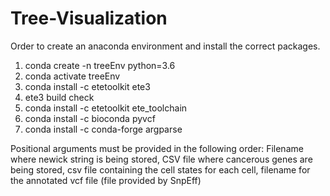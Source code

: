 # Tree-Visualization


Order to create an anaconda environment and install the correct packages.

1. conda create -n treeEnv python=3.6
2. conda activate treeEnv
3. conda install -c etetoolkit ete3
4. ete3 build check
5. conda install -c etetoolkit ete_toolchain
6. conda install -c bioconda pyvcf
7. conda install -c conda-forge argparse

Positional arguments must be provided in the following order: Filename where newick string is being stored, CSV file where cancerous genes are being stored, csv file containing the cell states for each cell, filename for the annotated vcf file (file provided by SnpEff)

